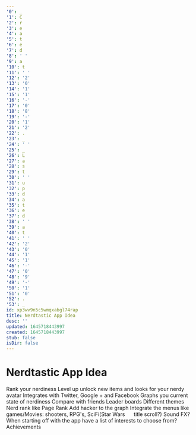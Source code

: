 ```yaml
---
'0': _
'1': C
'2': r
'3': e
'4': a
'5': t
'6': e
'7': d
'8': ' '
'9': a
'10': t
'11': ' '
'12': '2'
'13': '0'
'14': '1'
'15': '1'
'16': '-'
'17': '0'
'18': '8'
'19': '-'
'20': '1'
'21': '2'
'22': .
'23': _
'24': ' '
'25': _
'26': L
'27': a
'28': s
'29': t
'30': ' '
'31': u
'32': p
'33': d
'34': a
'35': t
'36': e
'37': d
'38': ' '
'39': a
'40': t
'41': ' '
'42': '2'
'43': '0'
'44': '1'
'45': '1'
'46': '-'
'47': '0'
'48': '9'
'49': '-'
'50': '1'
'51': '0'
'52': .
'53': _
id: xp3wv9n5c5wmqxabgl74rap
title: Nerdtastic App Idea
desc: ''
updated: 1645718443997
created: 1645718443997
stub: false
isDir: false
---
```


# Nerdtastic App Idea


Rank your nerdiness
Level up unlock new items and looks for your nerdy avatar
Integrates with Twitter, Google + and Facebook
Graphs you current state of nerdiness
Compare with friends
Leader boards
Different themes
Nerd rank like Page Rank
Add hacker to the graph
Integrate the menus like games/Movies: shooters, RPG's, SciFi(Star Wars
     title scroll?)
Sound FX? 
When starting off with the app have a list of interests to choose from?
Achievements

